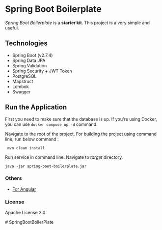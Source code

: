 # Spring Boot Boilerplate
 *Spring Boot Boilerplate* is a **starter kit**. This project is a very simple and useful.
 
## Technologies 
- Spring Boot (v2.7.4)
- Spring Data JPA
- Spring Validation
- Spring Security + JWT Token
- PostgreSQL
- Mapstruct
- Lombok
- Swagger

## Run the Application

First you need to make sure that the database is up. 
If you're using Docker, you can use ```docker compose up -d``` command.

Navigate to the root of the project. For building the project using command line, run below command :

``` mvn clean install```

Run service in command line. Navigate to *target* directory. 

``` java -jar spring-boot-boilerplate.jar ```



### Others

 - [For Angular]
 
### License

Apache License 2.0

   [For Angular]: <https://github.com/Genc/angular-boilerplate>
#   S p r i n g B o o t B o i l e r P l a t e  
 